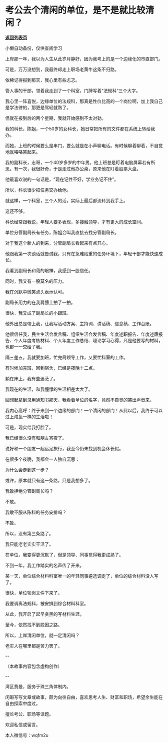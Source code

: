# 考公去个清闲的单位，是不是就比较清闲？

[**返回列表页**](/gzh/费曼的小茶馆)

小懒自动备份，仅供查阅学习

上岸那一年，我以为人生从此岁月静好，因为我考上的是一个边缘化的市直部门。

可是，万万没想到，我最终却走上职场老黄牛这条不归路。

依稀记得报到那天，我心里有些忐忑。

管人事的干部，领着我走到了一个科室，门牌写着“法规科”三个大字。

我心里一阵喜悦，边缘单位的法规科，那真是性价比高的一个岗位啊，加上我自己是学法律的，那更是驾轻就熟了。

但就在报到后的两个星期，我就开始感到不太对劲。

我的科长，陈姐，一个50岁的女科长，她日常把所有的文件都在系统上转给我办。

而她，上班的时候要么是串门，要么就是在小声聊电话。有时候聊着聊着，不自觉地就咯咯笑起来。

我的副科长，志哥，一个40岁多岁的中年男。他上班总是盯着电脑屏幕若有所思。有一次，我很好奇，于是走过他办公桌，原来他在盯着股票大盘。

他最喜欢说的一句话是，“现在记性不好，学业务记不住”。

所以，科长很少把任务交办给他。

就这样，一个科室，三个人的活，实际上最后都流转到我手上。

这还不够。

科长经常跟我说，年轻人要多表现，多接触领导，才有更大的成长空间。

单位分管副局长有任务，陈姐会叫我直接去找分管副局长。

对于我这个新人的到来，分管副局长看起来有点开心。

他跟我第一次谈话就告诫我，只有在急难险重的任务环境下，年轻干部才能快速成长。

我看到副局长和蔼的眼神，我感到一股信任。

同时，我又有一股莫名的压力。

我在沉默中微笑点头表示认可。

副局长用力的在我肩膀上拍了一拍。

很快，我又成了副局长的小跟班。

他外出总是带上我，让我写活动方案、主持词、讲话稿、信息稿、工作台账。

他很信任我，民主生活会发言稿、组织生活会发言稿、年度述职报告、年度述廉报告、个人年度考核材料、个人年度工作总结、理论学习心得，凡是他要写的材料，也都一一交给了我。

隔三差五，我就要加班，忙完局领导工作，又要忙科室的工作。

有时候加完班，回到宿舍，已经是夜晚十二点。

躺在床上，我有些迷茫了。

我现在的生活，和我憧憬的生活相差太大了。

回想起拿到录用通知书那天，我看着单位的名字，竟然不自觉的笑出声音来。

我内心高呼：终于来到一个边缘的部门！一个清闲的部门！从此以后，我终于可以过上咸鱼一样的生活啦！

可是，现实给我打脸了。

我已经很久没有和朋友宵夜了。

说好和一个朋友一起远足旅行，我至今仍未找到机会休长假。

在很多个夜晚，我都会一人独自沉思：

为什么会走到这一步？

或许，原本就只有这一条路，只是我想多了。

我敢拒绝分管副局长吗？

不敢。

我敢不服从陈科的任务安排吗？

不敢。

所以，没有第三条路了。

我只能老老实实干活了。

在单位，我变得更沉默了，但是领导、同事觉得我更成熟了。

不到一年，我工作踏实的名声传了开来。

某一天，单位综合材料科室唯一的年轻同事遴选调走了，单位的综合材料没人写了。

很快，单位轮岗文件下来了。

我要调离法规科，被安排到综合材料科室。

从此，我开启了起早贪黑的写材料生涯。

至今，依然找不到脱困之路。

所以，上岸清闲单位，就一定清闲吗？

老实人在哪里都是苦力罢了。

\--  

（本故事内容包含虚构创作）

\--

湾区费曼，服务于珠三角体制内。

闲暇写写文章或故事，颇为向往自由，喜欢思考人生、财富和职场，希望余生能在自由探索中度过。

擅长考公、职场等话题。  

欢迎私信或留言。

本人微信号：wqfm2u

